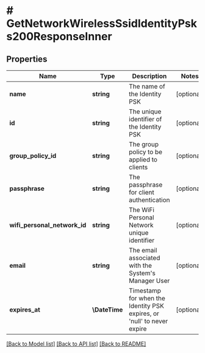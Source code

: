 # # GetNetworkWirelessSsidIdentityPsks200ResponseInner

## Properties

Name | Type | Description | Notes
------------ | ------------- | ------------- | -------------
**name** | **string** | The name of the Identity PSK | [optional]
**id** | **string** | The unique identifier of the Identity PSK | [optional]
**group_policy_id** | **string** | The group policy to be applied to clients | [optional]
**passphrase** | **string** | The passphrase for client authentication | [optional]
**wifi_personal_network_id** | **string** | The WiFi Personal Network unique identifier | [optional]
**email** | **string** | The email associated with the System&#39;s Manager User | [optional]
**expires_at** | **\DateTime** | Timestamp for when the Identity PSK expires, or &#39;null&#39; to never expire | [optional]

[[Back to Model list]](../../README.md#models) [[Back to API list]](../../README.md#endpoints) [[Back to README]](../../README.md)
